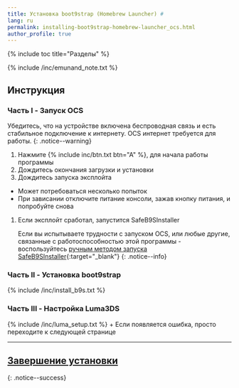 ```yaml
---
title: Установка boot9strap (Homebrew Launcher) #
lang: ru
permalink: installing-boot9strap-homebrew-launcher_ocs.html
author_profile: true
---
```

{% include toc title="Разделы" %}

{% include /inc/emunand_note.txt %}

## Инструкция

### Часть I - Запуск OCS

Убедитесь, что на устройстве включена беспроводная связь и есть стабильное подключение к интернету. OCS интернет требуется для работы.
{: .notice--warning}

1. Нажмите {% include inc/btn.txt btn="A" %}, для начала работы программы
1. Дождитесь окончания загрузки и установки
1. Дождитесь запуска эксплойта
  + Может потребоваться несколько попыток
  + При зависании отключите питание консоли, зажав кнопку питания, и попробуйте снова
1. Если эксплойт сработал, запустится SafeB9SInstaller

	Если вы испытываете трудности с запуском OCS, или любые другие, связанные с работоспособностью этой программы - воспользуйтесь [ручным методом запуска SafeB9SInstaller](installing-boot9strap-homebrew-launcher_old){:target="_blank"}
    {: .notice--info}

### Часть II - Установка boot9strap

{% include /inc/install_b9s.txt %}

### Часть III - Настройка Luma3DS

{% include /inc/luma_setup.txt %}
		+ Если появляется ошибка, просто переходите к следующей странице

___

## [Завершение установки](finalizing-setup)
{: .notice--success}

